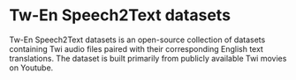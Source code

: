 # Tw-En Speech2Text datasets
Tw-En Speech2Text datasets is an open-source collection of datasets containing Twi audio files paired with their corresponding English text translations. The dataset is built primarily from publicly available Twi movies on Youtube.
